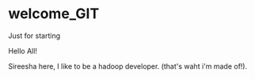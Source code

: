 # welcome_GIT
Just for starting

Hello All!

Sireesha here, I like to be a hadoop developer. (that's waht i'm made of!).
